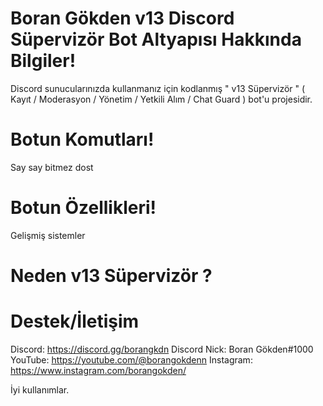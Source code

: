 # Boran Gökden v13 Discord Süpervizör Bot Altyapısı Hakkında Bilgiler!

Discord sunucularınızda kullanmanız için kodlanmış " v13 Süpervizör " ( Kayıt / Moderasyon / Yönetim / Yetkili Alım / Chat Guard ) bot'u projesidir.

# Botun Komutları!

Say say bitmez dost

# Botun Özellikleri!

Gelişmiş sistemler

# Neden v13 Süpervizör ?


# Destek/İletişim
Discord: https://discord.gg/borangkdn 
Discord Nick: Boran Gökden#1000
YouTube: https://youtube.com/@borangokdenn
Instagram: https://www.instagram.com/borangokden/

İyi kullanımlar.
